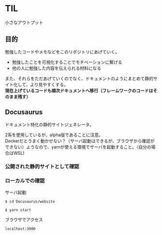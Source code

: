 # TIL
小さなアウトプット

## 目的
勉強したコードやメモなどをこのリポジトリにあげていく。
- 勉強したことを可視化することでモチベーションに繋げる
- 他の人に勉強した内容を伝えられる材料になる

また、それらをただあげていくのでなく、ドキュメントのようにまとめて静的サイト化して、より見やすくする。  
**現在上げているコードも順次ドキュメントへ移行（フレームワークのコードはそのまま残す）**

## Docusaurus
ドキュメント特化の静的サイトジェネレータ。

2系を使用しているが、alpha版であることに注意。  
Dockerだとうまく動かせない？（サーバ起動はできるが、ブラウザから確認ができない）ようなので、yarnが使える環境でサーバを起動すること。（自分の場合はWSL)

### 公開された静的サイトとして確認


### ローカルでの確認
サーバ起動
```
$ cd Docusaurus/website

$ yarn start
```

ブラウザでアクセス
```
localhost:3000
```